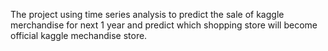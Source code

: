 The project using time series analysis to predict the sale of kaggle merchandise for next 1 year and predict which shopping store will become official kaggle mechandise store. 